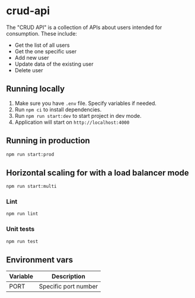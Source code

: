 # crud-api

The "CRUD API" is a collection of APIs about users intended for consumption. These include:

- Get the list of all users
- Get the one specific user
- Add new user
- Update data of the existing user 
- Delete user

## Running locally

1. Make sure you have `.env` file. Specify variables if needed.
2. Run `npm ci` to install dependencies.
3. Run `npm run start:dev` to start project in dev mode.
4. Application will start on `http://localhost:4000`

## Running in production
```bash
npm run start:prod
```

## Horizontal scaling for with a load balancer mode
```bash
npm run start:multi
```

### Lint
```bash
npm run lint
```

### Unit tests
```bash
npm run test
```

## Environment vars

| Variable                                      | Description                                                  |
| --------------------------------------------- | ------------------------------------------------------------ |
| PORT                                          | Specific port number                                         |
